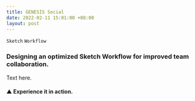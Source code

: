 ```yaml
---
title: GENESIS Social
date: 2022-02-11 15:01:00 +08:00
layout: post
---
```


`Sketch` `Workflow`

<h3>Designing an optimized Sketch Workflow for improved team collaboration.</h3>

<p>Text here.</p>

<div class="whitespace-xs"></div>

<h4>▲ Experience it in action.</h4>

<div class="whitespace-xs"></div>

<div class="whitespace"></div>